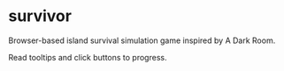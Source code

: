 # survivor
Browser-based island survival simulation game inspired by A Dark Room.

Read tooltips and click buttons to progress.
